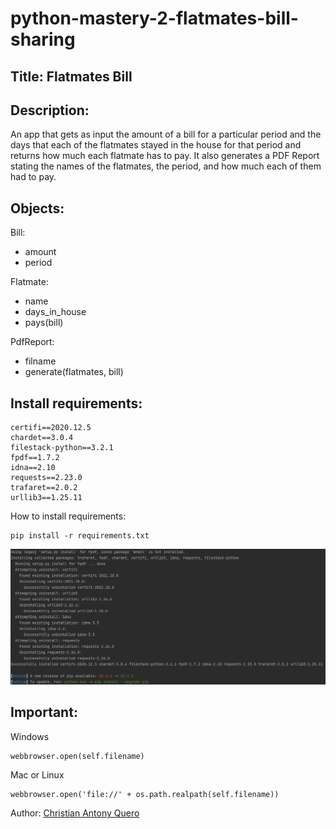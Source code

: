 # python-mastery-2-flatmates-bill-sharing

## Title: Flatmates Bill
## Description:
An app that gets as input the amount of a bill for a particular period and the days that each of the flatmates stayed in the house for that period and returns how much each flatmate has to pay. It also generates a PDF Report stating the names of the flatmates, the period, and how much each of them had to pay.

## Objects:
Bill:
- amount
- period

Flatmate:
- name
- days_in_house
- pays(bill)

PdfReport:
- filname
- generate(flatmates, bill)

## Install requirements:
```
certifi==2020.12.5
chardet==3.0.4
filestack-python==3.2.1
fpdf==1.7.2
idna==2.10
requests==2.23.0
trafaret==2.0.2
urllib3==1.25.11

```

How to install requirements:
```
pip install -r requirements.txt
```

![img.png](img.png)

## Important:
Windows
```
webbrowser.open(self.filename)
```
Mac or Linux
```
webbrowser.open('file://' + os.path.realpath(self.filename))
```

Author: [Christian Antony Quero](https://www.linkedin.com/in/christianquero/)